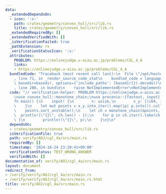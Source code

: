 ```yaml
---
data:
  _extendedDependsOn:
  - icon: ':x:'
    path: crates/geometry/convex_hull/src/lib.rs
    title: crates/geometry/convex_hull/src/lib.rs
  _extendedRequiredBy: []
  _extendedVerifiedWith: []
  _isVerificationFailed: true
  _pathExtension: rs
  _verificationStatusIcon: ':x:'
  attributes:
    PROBLEM: https://onlinejudge.u-aizu.ac.jp/problems/CGL_4_A
    links:
    - https://onlinejudge.u-aizu.ac.jp/problems/CGL_4_A
  bundledCode: "Traceback (most recent call last):\n  File \"/opt/hostedtoolcache/Python/3.10.15/x64/lib/python3.10/site-packages/onlinejudge_verify/documentation/build.py\"\
    , line 71, in _render_source_code_stat\n    bundled_code = language.bundle(stat.path,\
    \ basedir=basedir, options={'include_paths': [basedir]}).decode()\n  File \"/opt/hostedtoolcache/Python/3.10.15/x64/lib/python3.10/site-packages/onlinejudge_verify/languages/rust.py\"\
    , line 288, in bundle\n    raise NotImplementedError\nNotImplementedError\n"
  code: "// verification-helper: PROBLEM https://onlinejudge.u-aizu.ac.jp/problems/CGL_4_A\n\
    \nuse convex_hull::monotone_chain;\nuse proconio::{fastout, input};\n\n#[fastout]\n\
    fn main() {\n    input! {\n        n: usize,\n        x_y: [(i64, i64); n],\n\
    \    }\n    let mut points = x_y.into_iter().map(|p| p.into()).collect::<Vec<_>>();\n\
    \    points.sort_unstable();\n    let ch = monotone_chain(&points, true);\n  \
    \  println!(\"{}\", ch.len() - 1);\n    for p in ch.iter().take(ch.len() - 1)\
    \ {\n        println!(\"{}\", p);\n    }\n}\n"
  dependsOn:
  - crates/geometry/convex_hull/src/lib.rs
  isVerificationFile: true
  path: verify/AOJ/cgl_4a/src/main.rs
  requiredBy: []
  timestamp: '2024-10-24 23:20:41+09:00'
  verificationStatus: TEST_WRONG_ANSWER
  verifiedWith: []
documentation_of: verify/AOJ/cgl_4a/src/main.rs
layout: document
redirect_from:
- /verify/verify/AOJ/cgl_4a/src/main.rs
- /verify/verify/AOJ/cgl_4a/src/main.rs.html
title: verify/AOJ/cgl_4a/src/main.rs
---
```

